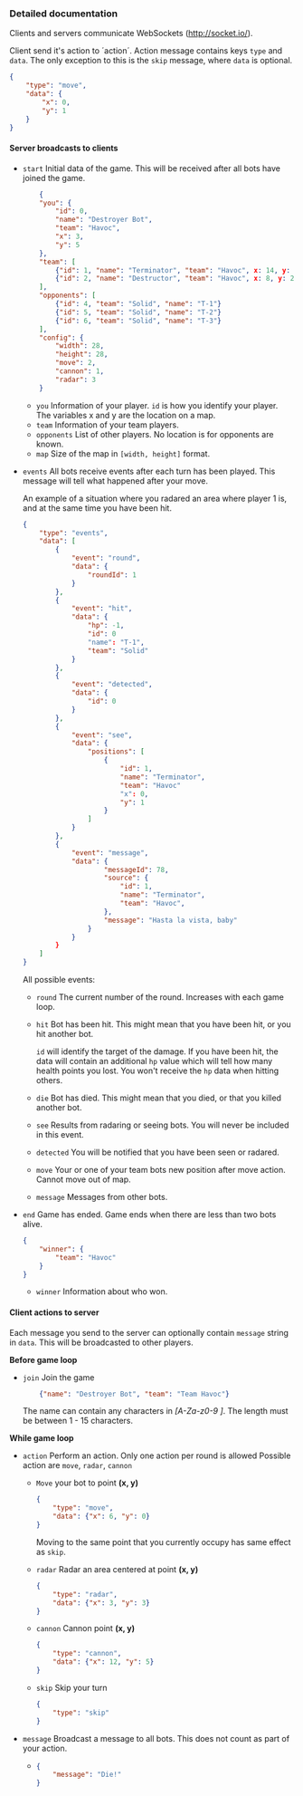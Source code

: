 ### Detailed documentation

Clients and servers communicate WebSockets (http://socket.io/).

Client send it's action to ´action´. Action message contains keys `type` and `data`. The only exception to this is the `skip` message, where `data` is optional.

```json
{
    "type": "move",
    "data": {
        "x": 0,
        "y": 1
    }
}
```

#### Server broadcasts to clients

* `start` Initial data of the game. This will be received after all bots have joined the game.

    ```json
        {
        "you": {
            "id": 0,
            "name": "Destroyer Bot",
            "team": "Havoc",
            "x": 3,
            "y": 5
        },
        "team": [
            {"id": 1, "name": "Terminator", "team": "Havoc", x: 14, y: 13},
            {"id": 2, "name": "Destructor", "team": "Havoc", x: 8, y: 25}
        ],
        "opponents": [
            {"id": 4, "team": "Solid", "name": "T-1"}
            {"id": 5, "team": "Solid", "name": "T-2"}
            {"id": 6, "team": "Solid", "name": "T-3"}
        ],
        "config": {
            "width": 28,
            "height": 28,
            "move": 2,
            "cannon": 1,
            "radar": 3
        }
    ```

    * `you` Information of your player. `id` is how you identify your player. The variables x and y are the location on a map.
    * `team` Information of your team players.
    * `opponents` List of other players. No location is for opponents are known.
    * `map` Size of the map in `[width, height]` format.

* `events` All bots receive events after each turn has been played. This message will tell what happened after your move.

    An example of a situation where you radared an area where player 1 is, and at the same time
    you have been hit.

    ```json
    {
        "type": "events",
        "data": [
            {
                "event": "round",
                "data": {
                    "roundId": 1
                }
            },
            {
                "event": "hit",
                "data": {
                    "hp": -1,
                    "id": 0
                    "name": "T-1",
                    "team": "Solid"
                }
            },
            {
                "event": "detected",
                "data": {
                    "id": 0
                }
            },
            {
                "event": "see",
                "data": {
                    "positions": [
                        {
                            "id": 1,
                            "name": "Terminator",
                            "team": "Havoc"
                            "x": 0,
                            "y": 1
                        }
                    ]
                }
            },
            {
                "event": "message",
                "data": {
                        "messageId": 78,
                        "source": {
                            "id": 1,
                            "name": "Terminator",
                            "team": "Havoc",
                        },
                        "message": "Hasta la vista, baby"
                    }
                }
            }
        ]
    }
    ```

    All possible events:

    * `round` The current number of the round. Increases with each game loop.

    * `hit` Bot has been hit. This might mean that you have been hit, or you hit another bot.

        `id` will identify the target of the damage. If you have been hit,
        the data will contain an additional `hp` value which will tell how many
        health points you lost. You won't receive the `hp` data when hitting others.

    * `die` Bot has died. This might mean that you died, or that you killed another bot.

    * `see` Results from radaring or seeing bots. You will never be included in this event.

    * `detected` You will be notified that you have been seen or radared.

    * `move` Your or one of your team bots new position after move action. Cannot move out of map.

    * `message` Messages from other bots.

* `end` Game has ended. Game ends when there are less than two bots alive.

    ```json
    {
        "winner": {
            "team": "Havoc"
        }
    }
    ```

    * `winner` Information about who won.


#### Client actions to server

Each message you send to the server can optionally contain `message` string in `data`. This will be broadcasted to other players.

**Before game loop**

* `join` Join the game

    ```json
        {"name": "Destroyer Bot", "team": "Team Havoc"}
    ```

    The name can contain any characters in *[A-Za-z0-9 ]*. The length must be between 1 - 15 characters.

**While game loop**

* `action` Perform an action. Only one action per round is allowed Possible action are `move`, `radar`, `cannon`

    * `Move` your bot to point **(x, y)**

        ```json
        {
            "type": "move",
            "data": {"x": 6, "y": 0}
        }
        ```

        Moving to the same point that you currently occupy has same effect as `skip`.

    * `radar` Radar an area centered at point **(x, y)**

        ```json
        {
            "type": "radar",
            "data": {"x": 3, "y": 3}
        }
        ```

    * `cannon` Cannon point **(x, y)**

        ```json
        {
            "type": "cannon",
            "data": {"x": 12, "y": 5}
        }
        ```


    * `skip` Skip your turn

        ```json
        {
            "type": "skip"
        }
        ```
* `message` Broadcast a message to all bots. This does not count as part of your action.
    *   ```json
        {
            "message": "Die!"
        }
        ```
